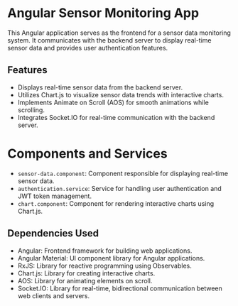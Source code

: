# Angular Sensor Monitoring App

This Angular application serves as the frontend for a sensor data monitoring system. It communicates with the backend server to display real-time sensor data and provides user authentication features.

## Features
- Displays real-time sensor data from the backend server.
- Utilizes Chart.js to visualize sensor data trends with interactive charts.
- Implements Animate on Scroll (AOS) for smooth animations while scrolling.
- Integrates Socket.IO for real-time communication with the backend server.


# Components and Services
- `sensor-data.component`: Component responsible for displaying real-time sensor data.
- `authentication.service`: Service for handling user authentication and JWT token management.
- `chart.component`: Component for rendering interactive charts using Chart.js.

## Dependencies Used
- Angular: Frontend framework for building web applications.
- Angular Material: UI component library for Angular applications.
- RxJS: Library for reactive programming using Observables.
- Chart.js: Library for creating interactive charts.
- AOS: Library for animating elements on scroll.
- Socket.IO: Library for real-time, bidirectional communication between web clients and servers.
